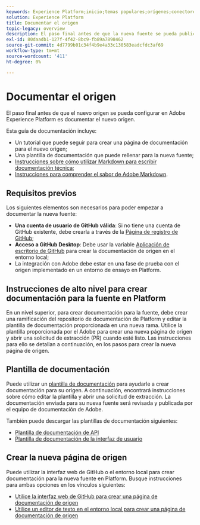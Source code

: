 ```yaml
---
keywords: Experience Platform;inicio;temas populares;orígenes;conectores;conectores de origen;sdk de fuentes;sdk;SDK
solution: Experience Platform
title: Documentar el origen
topic-legacy: overview
description: El paso final antes de que la nueva fuente se pueda publicar en Adobe Experience Platform es documentar la nueva fuente.
exl-id: 80daadb1-127f-4f42-8bc9-fb89a7898462
source-git-commit: 4d7799b01c34f4b9e4a33c130583eadcfdc3af69
workflow-type: tm+mt
source-wordcount: '411'
ht-degree: 0%

---
```


# Documentar el origen

El paso final antes de que el nuevo origen se pueda configurar en Adobe Experience Platform es documentar el nuevo origen.

Esta guía de documentación incluye:

* Un tutorial que puede seguir para crear una página de documentación para el nuevo origen;
* Una plantilla de documentación que puede rellenar para la nueva fuente;
* [Instrucciones sobre cómo utilizar Markdown para escribir documentación técnica](https://experienceleague.adobe.com/docs/contributor/contributor-guide/writing-essentials/markdown.html?lang=en);
* [Instrucciones para comprender el sabor de Adobe Markdown](https://experienceleague.adobe.com/docs/contributor/contributor-guide/writing-essentials/markdown.html?lang=en#custom-markdown-extensions).

## Requisitos previos

Los siguientes elementos son necesarios para poder empezar a documentar la nueva fuente:

* **Una cuenta de usuario de GitHub válida**: Si no tiene una cuenta de GitHub existente, debe crearla a través de la [Página de registro de GitHub](https://github.com/);
* **Acceso a GitHub Desktop**: Debe usar la variable [Aplicación de escritorio de GitHub](https://desktop.github.com/) para crear la documentación de origen en el entorno local;
* La integración con Adobe debe estar en una fase de prueba con el origen implementado en un entorno de ensayo en Platform.

## Instrucciones de alto nivel para crear documentación para la fuente en Platform

En un nivel superior, para crear documentación para la fuente, debe crear una ramificación del repositorio de documentación de Platform y editar la plantilla de documentación proporcionada en una nueva rama. Utilice la plantilla proporcionada por el Adobe para crear una nueva página de origen y abrir una solicitud de extracción (PR) cuando esté listo. Las instrucciones para ello se detallan a continuación, en los pasos para crear la nueva página de origen.

## Plantilla de documentación

Puede utilizar un [plantilla de documentación](./template.md) para ayudarle a crear documentación para su origen. A continuación, encontrará instrucciones sobre cómo editar la plantilla y abrir una solicitud de extracción. La documentación enviada para su nueva fuente será revisada y publicada por el equipo de documentación de Adobe.

También puede descargar las plantillas de documentación siguientes:

* [Plantilla de documentación de API](../assets/template.zip)
* [Plantilla de documentación de la interfaz de usuario](../assets/ui-template.zip)

## Crear la nueva página de origen

Puede utilizar la interfaz web de GitHub o el entorno local para crear documentación para la nueva fuente en Platform. Busque instrucciones para ambas opciones en los vínculos siguientes:

* [Utilice la interfaz web de GitHub para crear una página de documentación de origen](./github.md)
* [Utilice un editor de texto en el entorno local para crear una página de documentación de origen](./text-editor.md)

